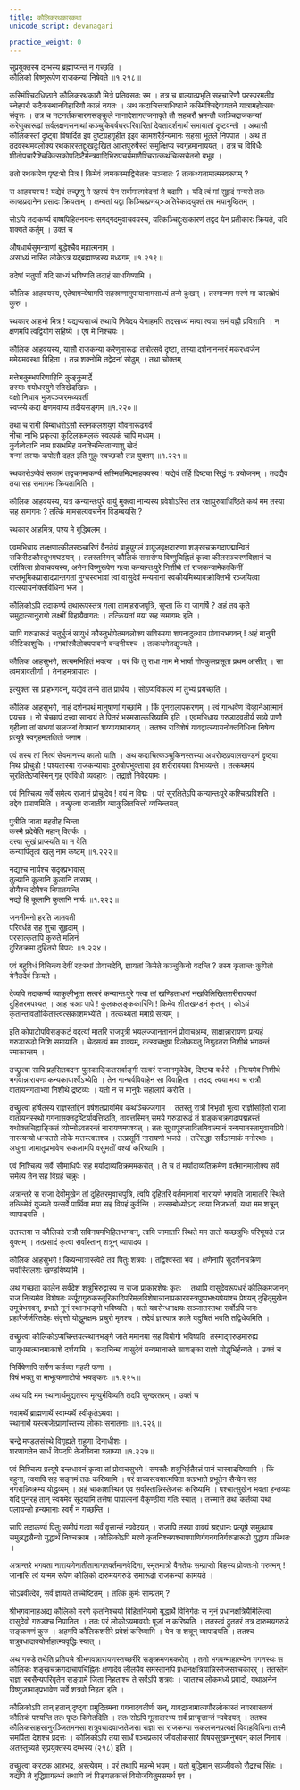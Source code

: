 ```yaml
---
title: कौलिकरथकारकथा
unicode_script: devanagari

practice_weight: 0
---
```


सुप्रयुक्तस्य दम्भस्य ब्रह्माप्यन्तं न गच्छति ।  
कौलिको विष्णुरूपेण राजकन्यां निषेवते ॥१.२१८॥

कस्मिंश्चिदधिष्ठाने कौलिकरथकारौ मित्रे प्रतिवसतः स्म । तत्र च बाल्यात्प्रभृति सहचारिणौ परस्परमतीव स्नेहपरौ सदैकस्थानविहारिणौ कालं नयतः । अथ कदाचित्तत्राधिष्ठाने कस्मिंश्चिद्देवायतने यात्रामहोत्सवः संवृत्तः । तत्र च नटनर्तकचारणसङ्कुले नानादेशागतजनावृते तौ सहचरौ भ्रमन्तौ काञ्चिद्राजकन्यां करेणुकारूढां सर्वलक्षणसनाथां कञ्चुकिवर्षधरपरिवारितां देवतादर्शनार्थं समायातां दृष्टवन्तौ । अथासौ कौलिकस्तां  दृष्ट्वा विषार्दित इव दुष्टग्रहगृहीत इइव कामशरैर्हन्यमानः
सहसा भूतले निपपात । अथ तं तदवस्थमवलोक्य रथकारस्तद्दुःखदुःखित आप्तपुरुषैस्तं समुत्क्षिप्य स्वगृहमानाययत् । तत्र च विविधैः शीतोपचारैश्चिकित्सकोपदिष्टैर्मन्त्रवादिभिरुपचर्यमाणैश्चिरात्कथंचित्सचेतनो बभूव ।  

ततो रथकारेण पृष्टःभो मित्र ! किमेवं त्वमकस्माद्विचेतनः सञ्जातः ? तत्कथ्यतामात्मस्वरूपम् ?

स आहवयस्य ! यद्येवं तच्छृणु मे रहस्यं येन सर्वामात्मवेदनां ते वदामि । यदि त्वं मां सुहृदं मन्यसे ततः काष्ठप्रदानेन प्रसादः क्रियताम् । क्षम्यतां यद्वा किञ्चित्प्रणय्>अतिरेकादयुक्तं तव मयानुष्ठितम् ।  

सोऽपि तदाकर्ण्य बाष्पपिहितनयनः सगद्गदमुवाचवयस्य, यत्किञ्चिद्दुःखकारणं तद्वद येन प्रतीकारः क्रियते, यदि शक्यते कर्तुम् । उक्तं च

औषधार्थसुमन्त्राणां बुद्धेश्चैव महात्मनाम् ।  
असाध्यं नास्ति लोकेऽत्र यद्ब्रह्माण्डस्य मध्यगम् ॥१.२१९॥

तदेषां चतुर्णां यदि साध्यं भविष्यति तदाहं साधयिष्यामि ।  

कौलिक आहवयस्य, एतेषामन्येषामपि सहस्राणामुपायानामसाध्यं तन्मे दुःखम् । तस्मान्मम मरणे मा कालक्षेपं कुरु ।  

रथकार आहभो मित्र ! यद्यप्यसाध्यं तथापि निवेदय येनाहमपि तदसाध्यं मत्वा त्वया समं वह्नौ प्रविशामि । न क्षणमपि त्वद्वियोगं सहिष्ये । एष मे निश्चयः ।  

कौलिक आहवयस्य, यासौ राजकन्या करेणुमारूढा तत्रोत्सवे दृष्टा, तस्या दर्शनानन्तरं मकरध्वजेन ममेयमवस्था विहिता । तन्न शक्नोमि तद्वेदनां सोढुम् । तथा चोक्तम्

मत्तेभकुम्भपरिणाहिनि कुङ्कुमार्द्रे  
तस्याः पयोधरयुगे रतिखेदखिन्नः ।  
वक्षो निधाय भुजपञ्जरमध्यवर्ती  
स्वप्स्ये कदा क्षणमवाप्य तदीयसङ्गम् ॥१.२२०॥

तथा च
रागी बिम्बाधरोऽसौ स्तनकलशयुगं यौवनारूढगर्वं  
नीचा नाभिः प्रकृत्या कुटिलकमलकं स्वल्पकं चापि मध्यम् ।  
कुर्वत्वेतानि नाम प्रसभमिह मनश्चिन्तितान्याशु खेदं  
यन्मां तस्याः कपोलौ दहत इति मुहुः स्वच्छकौ तन्न युक्तम् ॥१.२२१॥

रथकारोऽप्येवं सकामं तद्वचनमाकर्ण्य सस्मितमिदमाहवयस्य ! यद्येवं तर्हि दिष्ट्या सिद्धं नः प्रयोजनम् । तदद्यैव तया सह समागमः क्रियतामिति ।  

कौलिक आहवयस्य, यत्र कन्यान्तःपुरे वायुं मुक्त्वा नान्यस्य प्रवेशोऽस्ति तत्र रक्षापुरुषाधिष्ठिते कथं मम तस्या सह समागमः ? तत्किं मामसत्यवचनेन विडम्बयसि ?

रथकार आहमित्र, पश्य मे बुद्धिबलम् ।  

एवमभिधाय तत्क्षणात्कीलसञ्चारिणं वैनतेयं बाहुयुगलं वायुजवृक्षदारुणा शङ्खचक्रगदापद्मान्वितं सकिरीटकौस्तुभमघटयन् । ततस्तस्मिन् कौलिकं समारोप्य विष्णुचिह्नितं कृत्वा कीलसञ्चरणविज्ञानं च दर्शयित्वा प्रोवाचवयस्य, अनेन विष्णुरूपेण गत्वा कन्यान्तःपुरे निशीथे तां राजकन्यामेकाकिनीं सप्तभूमिकप्रासादप्रान्तगतां मुग्धस्वभावां त्वां वासुदेवं मन्यमानां स्वकीयमिथ्यावक्रोक्तिभी रञ्जयित्वा वात्स्यायनोक्तविधिना भज ।  

कौलिकोऽपि तदाकर्ण्य तथारूपस्तत्र गत्वा तामाहराजपुत्रि, सुप्ता किं वा जागर्षि ? अहं तव कृते समुद्रात्सानुरागो लक्ष्मीं विहायैवागतः । तत्क्रियतां मया सह समागमः इति ।  

सापि गरुडारूढं चतुर्भुजं सायुधं कौस्तुभोपेतमवलोक्य सविस्मया शयनादुत्थाय प्रोवाचभगवन् ! अहं मानुषी कीटिकाशुचिः । भगवांस्त्रैलोक्यपावनो वन्दनीयश्च । तत्कथमेतद्युज्यते ।  

कौलिक आहसुभगे, सत्यमभिहितं भवत्या । परं किं तु राधा नाम मे भार्या गोपकुलप्रसूता  प्रथम आसीत् । सा त्वमत्रावतीर्णा । तेनाहमत्रायातः ।  

इत्युक्ता सा प्राहभगवन्, यद्येवं तन्मे तातं प्रार्थय । सोऽप्यविकल्पं मां तुभ्यं प्रयच्छति ।  

कौलिक आहसुभगे, नाहं दर्शनपथं मानुषाणां गच्छामि । किं पुनरालापकरणम् । त्वं गान्धर्वेण विव्हानेआत्मानं प्रयच्छ । नो चेच्छापं दत्त्वा सान्वयं ते पितरं भस्मसात्करिष्यामि इति । एवमभिधाय गरुडादवतीर्य सव्ये पाणौ गृहीत्वा तां सभयां सलज्जां वेपमानां शय्यायामानयत् । ततश्च रात्रिशेषं यावद्वात्स्यायनोक्तविधिना निषेव्य प्रत्यूषे स्वगृहमलक्षितो जगाम ।  

एवं तस्य तां नित्यं सेवमानस्य कालो याति । अथ कदाचित्कञ्चुकिनस्तस्या अधरोष्ठप्रवालखण्डनं दृष्ट्वा मिथः प्रोचुःहो ! पश्यतास्या राजकन्यायाः पुरुषोपभुक्ताया इव शरीरावयवा विभाव्यन्ते । तत्कथमयं सुरक्षितेऽप्यस्मिन् गृह एवंविधो व्यवहारः । तद्राज्ञे निवेदयामः ।  

एवं निश्चित्य सर्वे समेत्य राजानं प्रोचुःदेव ! वयं न विद्मः । परं सुरक्षितेऽपि कन्यान्तःपुरे कश्चित्प्रविशति ।  तद्देवः प्रमाणमिति । तच्छ्रुत्वा राजातीव व्याकुलितचित्तो व्यचिन्तयत्

पुत्रीति जाता महतीह चिन्ता  
कस्मै प्रदेयेति महान् वितर्कः ।  
दत्त्वा सुखं प्राप्स्यति वा न वेति  
कन्यापितृत्वं खलु नाम कष्टम् ॥१.२२२॥

नद्यश्च नार्यश्च सदृक्प्रभावास्  
तुल्यानि कूलानि कुलानि तासाम् ।  
तोयैश्च दोषैश्च निपातयन्ति  
नद्यो हि कूलानि कुलानि नार्यः ॥१.२२३॥

जननीमनो हरति जातवती  
परिवर्धते सह शुचा सुहृदाम् ।  
परसात्कृतापि कुरुते मलिनं  
दुरितक्रमा दुहितरो विपदः ॥१.२२४॥

एवं बहुविधं विचिन्त्य देवीं रहःस्थां प्रोवाचदेवि, ज्ञायतां किमेते कञ्चुकिनो वदन्ति ? तस्य कृतान्तः कुपितो येनैतदेवं क्रियते ।  

देव्यपि तदाकर्ण्य व्याकुलीभूता  सत्वरं कन्यान्तःपुरे गत्वा तां खण्डिताधरां नखविलिखितशरीरावयवां दुहितरमपश्यत् । आह चआः पापे ! कुलकलङ्ककारिणि ! किमेव शीलखण्डनं कृतम् । कोऽयं कृतान्तावलोकितस्त्वत्सकाशमभ्येति  । तत्कथ्यतां ममाग्रे सत्यम् ।  

इति कोपाटोपविसङ्कटं वदत्यां मातरि राजपुत्री भयलज्जानताननं प्रोवाचअम्ब, साक्षान्नारायणः प्रत्यहं गरुडारूढो निशि समायाति । चेदसत्यं मम वाक्यम्, तत्स्वचक्षुषा विलोकयतु निगुढतरा निशीथे भगवन्तं रमाकान्तम् ।  

तच्छ्रुत्वा सापि प्रहसितवदना पुलकाङ्कितसर्वाङ्गी सत्वरं राजानमूचेदेव, दिष्ट्या वर्धसे । नित्यमेव निशीथे भगवान्नारायणः कन्यकापार्श्वेऽभ्येति । तेन गान्धर्वविवाहेन सा विवाहिता । तदद्य त्वया मया च रात्रौ वातायनगताभ्यां निशीथे द्रष्टव्यः । यतो न स मानुषैः सहालापं करोति ।  

तच्छ्रुत्वा हर्षितस्य राज्ञस्तद्दिनं वर्षशतप्रायमिव कथञ्चिज्जगाम । ततस्तु रात्रौ निभृतो भूत्वा राज्ञीसहितो राजा वातायनस्स्थो गगनासक्तदृष्टिर्यावत्तिष्ठति, तावत्तस्मिन् समये गरुडारूढं तं शङ्कचक्रगदापद्महस्तं यथोक्तचिह्नाङ्कितं  व्योम्नोऽवतरन्तं नारायणमपश्यत् । ततः सुधापूरप्लावितमिवात्मानं मन्यमानस्तामुवाचप्रिये ! नास्त्यन्यो धन्यतरो लोके मत्तस्त्वत्तश्च । तत्प्रसूतिं नारायणो भजते । तत्सिद्धाः सर्वेऽस्माकं मनोरथाः । अधुना जामातृप्रभावेण सकलामपि वसुमतीं वश्यां करिष्यामि ।  

एवं निश्चित्य सर्वैः सीमाधिपैः सह मर्यादाव्यतिक्रममकरोत् । ते च तं मर्यादाव्यतिक्रमेण वर्तमानमालोक्य सर्वे समेत्य तेन सह विग्रहं चक्रुः ।  

अत्रान्तरे स राजा देवीमुखेन तां दुहितरमुवाचपुत्रि, त्वयि दुहितरि वर्तमानायां नारायणे भगवति जामातरि स्थिते तत्किमेवं युज्यते यत्सर्वे पार्थिवा मया सह विग्रहं कुर्वन्ति । तत्सम्बोध्योऽद्य त्वया निजभर्ता, यथा मम शत्रून् व्यापादयति ।  

ततस्तया स कौलिको रात्रौ सविनयमभिहितःभगवन्, त्वयि जामातरि स्थिते मम तातो यच्छत्रुभिः परिभूयते तन्न युक्तम् । तत्प्रसादं कृत्वा सर्वांस्तान् शत्रून् व्यापादय ।  

कौलिक आहसुभगे ! कियन्मात्रास्त्वेते तव पितुः शत्रवः । तद्विश्वस्ता भव । क्षणेनापि सुदर्शनचक्रेण सर्वांस्तिलशः खण्डयिष्यामि ।  

अथ गच्छता कालेन सर्वदेशं शत्रुभिरुद्वास्य स राजा प्राकारशेषः कृतः । तथापि वासुदेवरूपधरं कौलिकमजानन् राज नित्यमेव विशेषतः कर्पूरागुरुकस्तूरिकादिपरिमलविशेषान्नानाप्रकारवस्त्रपुष्पभक्ष्यपेयांश्च प्रेषयन् दुहितृमुखेन तमूचेभगवन्, प्रभाते नूनं स्थानभङ्गो भविष्यति । यतो यवसेन्धनक्षयः सञ्जातस्तथा सर्वोऽपि जनः प्रहारैर्जर्जरितदेहः संवृत्तो योद्धुमक्षमः प्रचुरो मृतश्च । तदेवं ज्ञात्वात्र काले यदुचितं भवति तद्विधेयमिति ।  

तच्छ्रुत्वा कौलिकोऽप्यचिन्तयत्स्थानभङ्गे जाते ममानया सह वियोगो भविष्यति  तस्माद्गरुडमारुह्य सायुधमात्मानमाकाशे दर्शयामि । कदाचिन्मां वासुदेवं मन्यमानास्ते साशङ्का राज्ञो योद्धृभिर्हन्यते । उक्तं च

निर्विषेणापि सर्पेण कर्तव्या महती फणा ।  
विषं भवतु वा माभूत्फणाटोपो भयङ्करः ॥१.२२५॥

अथ यदि मम स्थानार्थमुद्यतस्य मृत्युर्भविष्यति तदपि सुन्दरतरम् । उक्तं च

गवामर्थे ब्राह्मणार्थे स्वाम्यर्थे स्वीकृतेऽथवा ।  
स्थानार्थे यस्त्यजेत्प्राणांस्तस्य लोकाः सनातनाः ॥१.२२६॥

चन्द्रे मण्डलसंस्थे विगृह्यते राहुणा दिनाधीशः ।  
शरणागतेन सार्धं विपदपि तेजस्विना श्लाघ्या ॥१.२२७॥

एवं निश्चित्य प्रत्यूषे दन्तधावनं कृत्वा तां प्रोवाचसुभगे ! समस्तैः शत्रुभिर्हतैरन्नं पानं चास्वादयिष्यामि । किं बहुना, त्वयापि सह सङ्गमं ततः करिष्यामि । परं वाच्यस्त्वयात्मपिता यत्प्रभाते प्रभूतेन सैन्येन सह नगरान्निष्क्रम्य योद्धव्यम् । अहं चाकाशस्थित एव सर्वांस्तान्निस्तेजसः करिष्यामि । पश्चात्सुखेन भवता हन्तव्याः यदि पुनरहं तान् स्वयमेव सूदयामि तत्तेषां पापात्मनां वैकुण्ठीया गतिः स्यात् । तस्मात्ते तथा कर्तव्या यथा पलायन्तो हन्यमानाः स्वर्गं न गच्छन्ति ।  

सापि तदाकर्ण्य पितुः समीपं गत्वा सर्वं वृत्तान्तं न्यवेदयत् । राजापि तस्या वाक्यं श्रद्दधानः प्रत्यूषे समुत्थाय समुन्नद्धसैन्यो युद्धार्थं निश्चक्राम । कौलिकोऽपि मरणे कृतनिश्चयश्चापपाणिर्गगनगतिर्गरुडारूढो युद्धाय प्रस्थितः ।  

अत्रान्तरे भगवता नारायणेनातीतानागतवर्तमानवेदिना, स्मृतमात्रो वैनतेयः सम्प्राप्तो विहस्य प्रोक्तःभो गरुत्मन् ! जानासि त्वं यन्मम रूपेण कौलिको दारुमयगरुडे समारूढो राजकन्यां कामयते ।  

सोऽब्रवीत्देव, सर्वं ज्ञायते तच्चेष्टितम् । तत्किं कुर्मः साम्प्रतम् ?

श्रीभगवानाहअद्य कौलिको मरणे कृतनिश्चयो विहितनियमो युद्धार्थे विनिर्गतः स नूनं प्रधानक्षत्रियैर्मिलित्वा वासुदेवो गरुडश्च निपातितः । ततः परं लोकोऽयमावयोः पूजां न करिष्यति । ततस्त्वं द्रुततरं तत्र दारुमयगरुडे सङ्क्रमणं कुरु । अहमपि कौलिकशरीरे प्रवेशं करिष्यामि । येन स शत्रून् व्यापादयति । ततश्च शत्रुवधादावयोर्माहात्म्यवृद्धिः स्यात् ।  

अथ गरुडे तथेति प्रतिपन्ने श्रीभगवन्नारायणस्तच्छरीरे सङ्क्रमणमकरोत् । ततो भगवन्माहात्म्येन गगनस्थः स कौलिकः शङ्खचक्रगदाचापचिह्नितः क्षणादेव लीलयैव समस्तानपि प्रधानक्षत्रियान्निस्तेजसश्चकारर् । ततस्तेन राज्ञा स्वसैन्यपरिवृतेन सङ्ग्रामे जिता निहताश्च ते सर्वेऽपि शत्रवः । जातश्च लोकमध्ये प्रवादो, यथाअनेन विष्णुजामातृप्रभावेण सर्वे शत्रवो निहता इति ।  

कौलिकोऽपि तान् हतान् दृष्ट्वा प्रमुदितमना गगनादवतीर्णः सन्, यावद्राजामात्यपौरलोकास्तं नगरवास्तव्यं कौलिकं पश्यन्ति ततः पृष्टः किमेतदिति । ततः सोऽपि मूलादारभ्य सर्वं प्राग्वृत्तान्तं न्यवेदयत् । ततश्च कौलिकसाहसानुरञ्जितमनसा शत्रुवधादवाप्ततेजसा राज्ञा सा राजकन्या सकलजनप्रत्यक्षं विवाहविधिना तस्मै समर्पिता देशश्च प्रदत्तः । कौलिकोऽपि तया सार्धं पञ्चप्रकारं जीवलोकसारं विषयसुखमनुभवन् कालं निनाय । अतस्तूच्यते सुप्रयुक्तस्य दम्भस्य (२१८) इति ।  

तच्छ्रुत्वा करटक आहभद्र, अस्त्येवम् । परं तथापि महन्मे भयम् । यतो बुद्धिमान् सञ्जीवको रौद्रश्च सिंहः । यद्यपि ते बुद्धिप्रागल्भ्यं तथापि त्वं पिङ्गलकात्तं वियोजयितुमसमर्थ एव ।  
